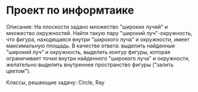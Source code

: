 # Проект по информтаике

Описание: На плоскости задано множество "широких лучей" и множество окружностей. Найти
такую пару "широкий луч"-окружность, что фигура, находящаяся внутри "широкого
луча" и окружности, имеет максимальную площадь.
В качестве ответа:
выделить найденные "широкий луч" и окружность,
выделить контур фигуры, которая ограничивает точки внутри найденного "широкого
луча" и окружности,
желательно выделить внутреннее пространство фигуры ("залить цветом").
 
Классы, решающие задачу: Circle, Ray